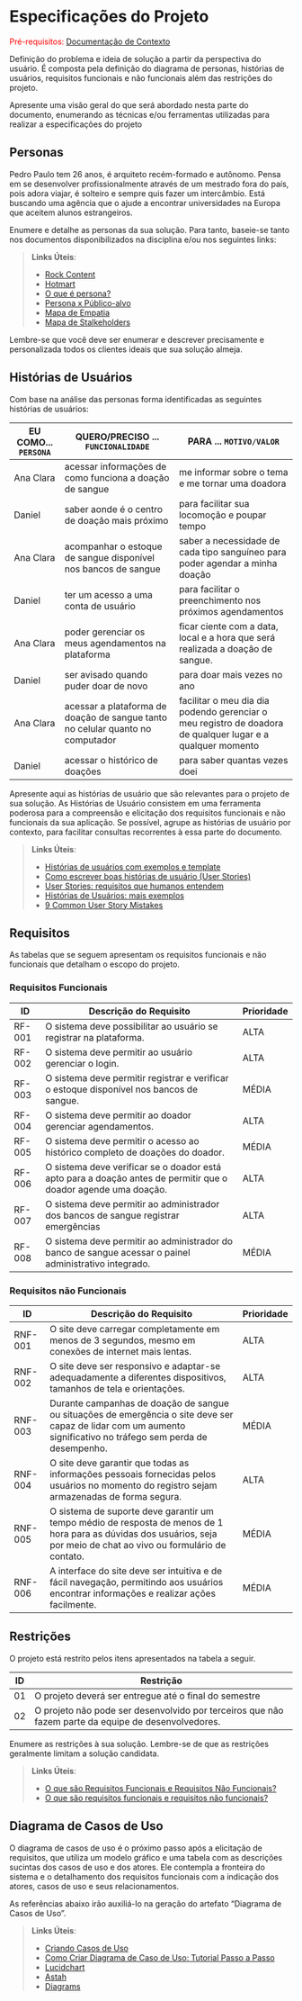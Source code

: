# Especificações do Projeto

<span style="color:red">Pré-requisitos: <a href="1-Documentação de Contexto.md"> Documentação de Contexto</a></span>

Definição do problema e ideia de solução a partir da perspectiva do usuário. É composta pela definição do  diagrama de personas, histórias de usuários, requisitos funcionais e não funcionais além das restrições do projeto.

Apresente uma visão geral do que será abordado nesta parte do documento, enumerando as técnicas e/ou ferramentas utilizadas para realizar a especificações do projeto

## Personas

Pedro Paulo tem 26 anos, é arquiteto recém-formado e autônomo. Pensa em se desenvolver profissionalmente através de um mestrado fora do país, pois adora viajar, é solteiro e sempre quis fazer um intercâmbio. Está buscando uma agência que o ajude a encontrar universidades na Europa que aceitem alunos estrangeiros.

Enumere e detalhe as personas da sua solução. Para tanto, baseie-se tanto nos documentos disponibilizados na disciplina e/ou nos seguintes links:

> **Links Úteis**:
> - [Rock Content](https://rockcontent.com/blog/personas/)
> - [Hotmart](https://blog.hotmart.com/pt-br/como-criar-persona-negocio/)
> - [O que é persona?](https://resultadosdigitais.com.br/blog/persona-o-que-e/)
> - [Persona x Público-alvo](https://flammo.com.br/blog/persona-e-publico-alvo-qual-a-diferenca/)
> - [Mapa de Empatia](https://resultadosdigitais.com.br/blog/mapa-da-empatia/)
> - [Mapa de Stalkeholders](https://www.racecomunicacao.com.br/blog/como-fazer-o-mapeamento-de-stakeholders/)
>
Lembre-se que você deve ser enumerar e descrever precisamente e personalizada todos os clientes ideais que sua solução almeja.

## Histórias de Usuários

Com base na análise das personas forma identificadas as seguintes histórias de usuários:

|EU COMO... `PERSONA`| QUERO/PRECISO ... `FUNCIONALIDADE` |PARA ... `MOTIVO/VALOR`                 |
|--------------------|------------------------------------|----------------------------------------|
|Ana Clara           | acessar informações de como funciona a doação de sangue           | me informar sobre o tema e me tornar uma doadora              |
|Daniel              | saber aonde é o centro de doação mais próximo                     | para facilitar sua locomoção e poupar tempo |
|Ana Clara           | acompanhar o estoque de sangue disponível nos bancos de sangue    | saber a necessidade de cada tipo sanguíneo para poder agendar a minha doação              |
|Daniel              | ter um acesso a uma conta de usuário                              | para facilitar o preenchimento nos próximos agendamentos         |
|Ana Clara           | poder gerenciar os meus agendamentos na plataforma                | ficar ciente com a data, local e a hora que será realizada a doação de sangue.              |
|Daniel              | ser avisado quando puder doar de novo                     | para doar mais vezes no ano |
|Ana Clara           | acessar a plataforma de doação de sangue tanto no celular quanto no computador          | facilitar o meu dia dia podendo gerenciar o meu registro de doadora de qualquer lugar e a qualquer momento              |
|Daniel              | acessar o histórico de doações                     | para saber quantas vezes doei |


Apresente aqui as histórias de usuário que são relevantes para o projeto de sua solução. As Histórias de Usuário consistem em uma ferramenta poderosa para a compreensão e elicitação dos requisitos funcionais e não funcionais da sua aplicação. Se possível, agrupe as histórias de usuário por contexto, para facilitar consultas recorrentes à essa parte do documento.

> **Links Úteis**:
> - [Histórias de usuários com exemplos e template](https://www.atlassian.com/br/agile/project-management/user-stories)
> - [Como escrever boas histórias de usuário (User Stories)](https://medium.com/vertice/como-escrever-boas-users-stories-hist%C3%B3rias-de-usu%C3%A1rios-b29c75043fac)
> - [User Stories: requisitos que humanos entendem](https://www.luiztools.com.br/post/user-stories-descricao-de-requisitos-que-humanos-entendem/)
> - [Histórias de Usuários: mais exemplos](https://www.reqview.com/doc/user-stories-example.html)
> - [9 Common User Story Mistakes](https://airfocus.com/blog/user-story-mistakes/)

## Requisitos

As tabelas que se seguem apresentam os requisitos funcionais e não funcionais que detalham o escopo do projeto.

### Requisitos Funcionais

|ID    | Descrição do Requisito  | Prioridade |
|------|-----------------------------------------|----|
|RF-001|O sistema deve possibilitar ao usuário se registrar na plataforma. | ALTA | 
|RF-002| O sistema deve permitir ao usuário gerenciar o login. | ALTA | 
|RF-003| O sistema deve permitir registrar e verificar o estoque disponível nos bancos de sangue. | MÉDIA |
|RF-004| O sistema deve permitir ao doador gerenciar agendamentos. | ALTA | 
|RF-005| O sistema deve permitir o acesso ao histórico completo de doações do doador. | MÉDIA | 
|RF-006| O sistema deve verificar se o doador está apto para a doação antes de permitir que o doador agende uma doação. | ALTA | 
|RF-007| O sistema deve permitir ao administrador dos bancos de sangue registrar emergências | ALTA |
|RF-008| O sistema deve permitir ao administrador do banco de sangue acessar o painel administrativo integrado.  | MÉDIA |


### Requisitos não Funcionais

|ID     | Descrição do Requisito  |Prioridade |
|-------|-------------------------|----|
|RNF-001| O site deve carregar completamente em menos de 3 segundos, mesmo em conexões de internet mais lentas. | ALTA | 
|RNF-002|O site deve ser responsivo e adaptar-se adequadamente a diferentes dispositivos, tamanhos de tela e orientações. | ALTA |
|RNF-003| Durante campanhas de doação de sangue ou situações de emergência o site deve ser capaz de lidar com um aumento significativo no tráfego sem perda de desempenho. | MÉDIA |
|RNF-004| O site deve garantir que todas as informações pessoais fornecidas pelos usuários no momento do registro sejam armazenadas de forma segura. | ALTA |
|RNF-005| O sistema de suporte deve garantir um tempo médio de resposta de menos de 1 hora para as dúvidas dos usuários, seja por meio de chat ao vivo ou formulário de contato.|  MÉDIA |
|RNF-006| A interface do site deve ser intuitiva e de fácil navegação, permitindo aos usuários encontrar informações e realizar ações facilmente.|  MÉDIA |

## Restrições

O projeto está restrito pelos itens apresentados na tabela a seguir.

|ID| Restrição                                             |
|--|-------------------------------------------------------|
|01| O projeto deverá ser entregue até o final do semestre |
|02| O projeto não pode ser desenvolvido por terceiros que não fazem parte da equipe de desenvolvedores.|


Enumere as restrições à sua solução. Lembre-se de que as restrições geralmente limitam a solução candidata.

> **Links Úteis**:
> - [O que são Requisitos Funcionais e Requisitos Não Funcionais?](https://codificar.com.br/requisitos-funcionais-nao-funcionais/)
> - [O que são requisitos funcionais e requisitos não funcionais?](https://analisederequisitos.com.br/requisitos-funcionais-e-requisitos-nao-funcionais-o-que-sao/)

## Diagrama de Casos de Uso

O diagrama de casos de uso é o próximo passo após a elicitação de requisitos, que utiliza um modelo gráfico e uma tabela com as descrições sucintas dos casos de uso e dos atores. Ele contempla a fronteira do sistema e o detalhamento dos requisitos funcionais com a indicação dos atores, casos de uso e seus relacionamentos. 

As referências abaixo irão auxiliá-lo na geração do artefato “Diagrama de Casos de Uso”.

> **Links Úteis**:
> - [Criando Casos de Uso](https://www.ibm.com/docs/pt-br/elm/6.0?topic=requirements-creating-use-cases)
> - [Como Criar Diagrama de Caso de Uso: Tutorial Passo a Passo](https://gitmind.com/pt/fazer-diagrama-de-caso-uso.html/)
> - [Lucidchart](https://www.lucidchart.com/)
> - [Astah](https://astah.net/)
> - [Diagrams](https://app.diagrams.net/)
